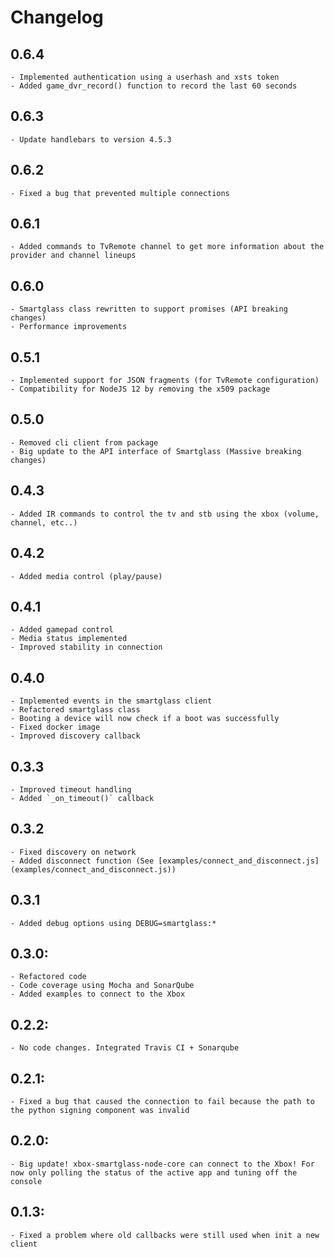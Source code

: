 # Changelog

## 0.6.4

    - Implemented authentication using a userhash and xsts token
    - Added game_dvr_record() function to record the last 60 seconds

## 0.6.3

    - Update handlebars to version 4.5.3

## 0.6.2

    - Fixed a bug that prevented multiple connections

## 0.6.1

    - Added commands to TvRemote channel to get more information about the provider and channel lineups

## 0.6.0

    - Smartglass class rewritten to support promises (API breaking changes)
    - Performance improvements

## 0.5.1

    - Implemented support for JSON fragments (for TvRemote configuration)
    - Compatibility for NodeJS 12 by removing the x509 package

## 0.5.0

    - Removed cli client from package
    - Big update to the API interface of Smartglass (Massive breaking changes)

## 0.4.3

    - Added IR commands to control the tv and stb using the xbox (volume, channel, etc..)

## 0.4.2

    - Added media control (play/pause)

## 0.4.1

    - Added gamepad control
    - Media status implemented
    - Improved stability in connection

## 0.4.0

    - Implemented events in the smartglass client
    - Refactored smartglass class
    - Booting a device will now check if a boot was successfully
    - Fixed docker image
    - Improved discovery callback

## 0.3.3

    - Improved timeout handling
    - Added `_on_timeout()` callback

## 0.3.2

    - Fixed discovery on network
    - Added disconnect function (See [examples/connect_and_disconnect.js](examples/connect_and_disconnect.js))

## 0.3.1

    - Added debug options using DEBUG=smartglass:*

## 0.3.0:

    - Refactored code
    - Code coverage using Mocha and SonarQube
    - Added examples to connect to the Xbox

## 0.2.2:

    - No code changes. Integrated Travis CI + Sonarqube

## 0.2.1:

    - Fixed a bug that caused the connection to fail because the path to the python signing component was invalid

## 0.2.0:

    - Big update! xbox-smartglass-node-core can connect to the Xbox! For now only polling the status of the active app and tuning off the console

## 0.1.3:

    - Fixed a problem where old callbacks were still used when init a new client
